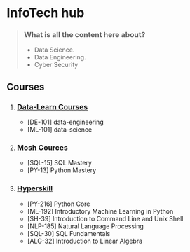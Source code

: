 # InfoTech hub
> ### What is all the content here about?
> - Data Science.
> - Data Engineering.
> - Cyber Security
## Courses
1. ### [Data-Learn Courses](https://github.com/Yuriy-Garev/InfoTech/blob/main/Data-Learn/Overview.md) 
    - [DE-101] data-engineering
    - [ML-101] data-science
2. ### [Mosh Cources](https://github.com/Yuriy-Garev/InfoTech/blob/main/Mosh/Overview.md) 
    - [SQL-15] SQL Mastery
    - [PY-13] Python Mastery
3. ### [Hyperskill](https://hyperskill.org/tracks)
    - [PY-216] Python Core
    - [ML-192] Introductory Machine Learning in Python
    - [SH-39] Introduction to Command Line and Unix Shell
    - [NLP-185] Natural Language Processing
    - [SQL-30] SQL Fundamentals
    - [ALG-32] Introduction to Linear Algebra
